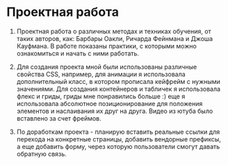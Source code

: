 # Проектная работа

1. Проектная работа о различных методах и техниках обучения, от таких авторов, как: Барбары Оакли, Ричарда Фейнмана и Джоша Кауфмана. В работе показаны практики, с которыми можно ознакомиться и начать с ними работать.

2. Для создания проекта мной были использованы различные свойства CSS, например, для анимации я использовала дополнительный класс, в котором прописала кейфрейм с нужными значениями. Для создания контейнеров и табличек я использовала флекс и гриды, гриды мне понравились больше :) еще я использовала абсолютное позиционирование для положения элементов и наслаивания их друг на друга. Видео из ютуба было вставлено за счет фреймов.

3. По доработкам проекта - планирую вставить реальные ссылки для перехода на конкретные страницы, добавить вендорные префиксы, а еще добавить форму, через которую пользователи смогут давать обратную связь.